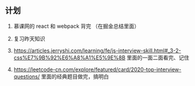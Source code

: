 ## 计划

1. 慕课网的 react 和 webpack 背完 （在掘金总结里面）

2. 复习昨天知识

3. https://articles.jerryshi.com/learning/fe/js-interview-skill.html#_3-2-css%E7%9B%92%E6%A8%A1%E5%9E%8B 里面的一面二面看完、记住

4. https://leetcode-cn.com/explore/featured/card/2020-top-interview-questions/ 里面的经典题目做完，搞明白
